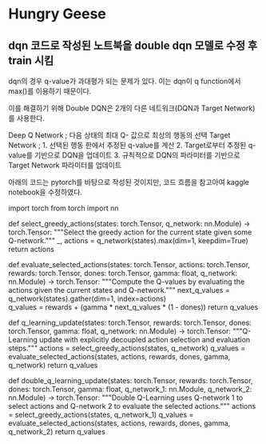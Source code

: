 # Hungry Geese
## dqn 코드로 작성된 노트북을 double dqn 모델로 수정 후 train 시킴

dqn의 경우 q-value가 과대평가 되는 문제가 있다. 
이는 dqn이 q function에서 max()를 이용하기 때문이다.

이를 해결하기 위해 Double DQN은 2개의 다른 네트워크(DQN과 Target Network)를 사용한다. 

Deep Q Network ; 다음 상태의 최대 Q- 값으로 최상의 행동의 선택
Target Network ; 1. 선택된 행동 한에서 추정된 q-value를 계산
                 2. Target로부터 추정된 q-value를 기반으로 DQN을 업데이트
                 3. 규칙적으로 DQN의 파라미터를 기반으로 Target Network 파라미터를 업데이트


아래의 코드는 pytorch를 바탕으로 작성된 것이지만, 코드 흐름을 참고아여 kaggle notebook을 수정하였다. 

import torch
from torch import nn


def select_greedy_actions(states: torch.Tensor, q_network: nn.Module) -> torch.Tensor:
    """Select the greedy action for the current state given some Q-network."""
    _, actions = q_network(states).max(dim=1, keepdim=True)
    return actions


def evaluate_selected_actions(states: torch.Tensor,
                              actions: torch.Tensor,
                              rewards: torch.Tensor,
                              dones: torch.Tensor,
                              gamma: float,
                              q_network: nn.Module) -> torch.Tensor:
    """Compute the Q-values by evaluating the actions given the current states and Q-network."""
    next_q_values = q_network(states).gather(dim=1, index=actions)        
    q_values = rewards + (gamma * next_q_values * (1 - dones))
    return q_values


def q_learning_update(states: torch.Tensor,
                      rewards: torch.Tensor,
                      dones: torch.Tensor,
                      gamma: float,
                      q_network: nn.Module) -> torch.Tensor:
    """Q-Learning update with explicitly decoupled action selection and evaluation steps."""
    actions = select_greedy_actions(states, q_network)
    q_values = evaluate_selected_actions(states, actions, rewards, dones, gamma, q_network)
    return q_values

def double_q_learning_update(states: torch.Tensor,
                             rewards: torch.Tensor,
                             dones: torch.Tensor,
                             gamma: float,
                             q_network_1: nn.Module,
                             q_network_2: nn.Module) -> torch.Tensor:
    """Double Q-Learning uses Q-network 1 to select actions and Q-network 2 to evaluate the selected actions."""
    actions = select_greedy_actions(states, q_network_1)
    q_values = evaluate_selected_actions(states, actions, rewards, dones, gamma, q_network_2)
    return q_values
